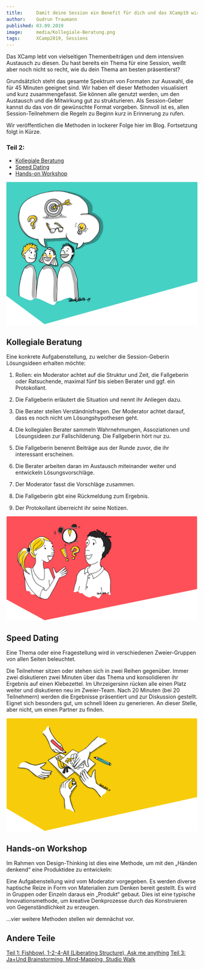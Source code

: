 ```yaml
---
title:     Damit deine Session ein Benefit für dich und das XCamp19 wird (Teil 2)
author:    Gudrun Traumann
published: 03.09.2019
image:     media/Kollegiale-Beratung.png
tags:      XCamp2019, Sessions
---
```


Das XCamp lebt von vielseitigen Themenbeiträgen und dem intensiven Austausch zu diesen. Du hast bereits ein Thema für
eine Session, weißt aber noch nicht so recht, wie du dein Thema am besten präsentierst?

Grundsätzlich steht das gesamte Spektrum von Formaten zur Auswahl, die für 45 Minuten geeignet sind. Wir haben elf
dieser Methoden visualisiert und kurz zusammengefasst. Sie können alle genutzt werden, um den Austausch und die
Mitwirkung gut zu strukturieren. Als Session-Geber kannst du das von dir gewünschte Format vorgeben. Sinnvoll ist es,
allen Session-Teilnehmern die Regeln zu Beginn kurz in Erinnerung zu rufen.

Wir veröffentlichen die Methoden in lockerer Folge hier im Blog. Fortsetzung folgt in Kürze.

<!--snip-->

### Teil 2:

- [Kollegiale Beratung](#kollegiale-beratung)
- [Speed Dating](#speed-dating)
- [Hands-on Workshop](hands-on-workshop)


<a name="kollegiale-beratung"></a>
![Kollegiale Beratung](media/Kollegiale-Beratung.png)

## Kollegiale Beratung
Eine konkrete Aufgabenstellung, zu welcher die Session-Geberin Lösungsideen erhalten möchte:

1. Rollen: ein Moderator achtet auf die Struktur und Zeit, die Fallgeberin oder Ratsuchende, maximal fünf bis sieben Berater und ggf. ein Protokollant.

2. Die Fallgeberin erläutert die Situation und nennt ihr Anliegen dazu.

3. Die Berater stellen Verständnisfragen. Der Moderator achtet darauf, dass es noch nicht um Lösungshypothesen geht.

4. Die kollegialen Berater sammeln Wahrnehmungen, Assoziationen und Lösungsideen zur Fallschilderung. Die Fallgeberin hört nur zu.

5. Die Fallgeberin benennt Beiträge aus der Runde zuvor, die ihr interessant erscheinen.

6. Die Berater arbeiten daran im Austausch miteinander weiter und entwickeln Lösungsvorschläge.

7. Der Moderator fasst die Vorschläge zusammen.

8. Die Fallgeberin gibt eine Rückmeldung zum Ergebnis.

9. Der Protokollant überreicht ihr seine Notizen.

<a name="speed-dating"></a>
![Speed Dating](media/Speed-Dating.png)

## Speed Dating
Eine Thema oder eine Fragestellung wird in verschiedenen Zweier-Gruppen von allen Seiten beleuchtet.

Die Teilnehmer sitzen oder stehen sich in zwei Reihen gegenüber.
Immer zwei diskutieren zwei Minuten über das Thema und konsolidieren ihr Ergebnis auf einen Klebezettel.
Im Uhrzeigersinn rücken alle einen Platz weiter und diskutieren neu im Zweier-Team.
Nach 20 Minuten (bei 20 Teilnehmern) werden die Ergebnisse präsentiert und zur Diskussion gestellt.
Eignet sich besonders gut, um schnell Ideen zu generieren. An dieser Stelle, aber nicht, um einen Partner zu finden.

<a name="hands-on-workshop"></a>
![Hands-on Workshop](media/Hands-on-Workshop.png)

## Hands-on Workshop
Im Rahmen von Design-Thinking ist dies eine Methode, um mit den „Händen denkend“ eine Produktidee zu entwickeln:

Eine Aufgabenstellung wird vom Moderator vorgegeben.
Es werden diverse haptische Reize in Form von Materialien zum Denken bereit gestellt.
Es wird in Gruppen oder Einzeln daraus ein „Produkt“ gebaut.
Dies ist eine typische Innovationsmethode, um kreative Denkprozesse durch das Konstruieren von Gegenständlichkeit zu erzeugen.

…vier weitere Methoden stellen wir demnächst vor.

## Andere Teile

[Teil 1: Fishbowl, 1-2-4-All (Liberating Structure), Ask me anything](blog/2019-09-09-damit-deine-session-ein-benefit-fuer-dich-und-das-xcamp19-wird-2)
[Teil 3: Ja+Und Brainstorming, Mind-Mapping, Studio Walk](blog/2019-09-09-damit-deine-session-ein-benefit-fuer-dich-und-das-xcamp19-wird-3)
